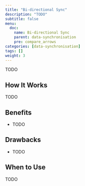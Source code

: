 ```yaml
---
title: "Bi-directional Sync"
description: "TODO"
subtitle: false
menu:
  doc:
    name: Bi-directional Sync
    parent: data-synchronisation
    pre: compare_arrows
categories: [data-synchronisation]
tags: []
weight: 3
---
```


TODO

## How It Works

TODO

## Benefits

- TODO

## Drawbacks

- TODO

## When to Use

TODO
